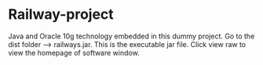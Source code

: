 # Railway-project
Java and Oracle 10g technology embedded in this dummy project. 
Go to the dist folder --> railways.jar. 
This is the executable jar file.
 Click view raw to view the homepage of software window.
